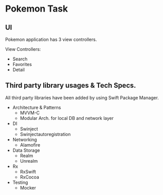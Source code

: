 # Pokemon Task
## UI
Pokemon application has 3 view controllers.

View Controllers:
- Search
- Favorites
- Detail

## Third party library usages & Tech Specs.

All third party libraries have been added by using Swift Package Manager.

* Architecture & Patterns
  - MVVM-C
  - Modular Arch. for local DB and network layer
* DI
  - Swinject
  - Swinjectautoregistration
* Networking
  - Alamofire
* Data Storage
  - Realm
  - Unrealm
* Rx
  - RxSwift
  - RxCocoa
* Testing
  - Mocker
